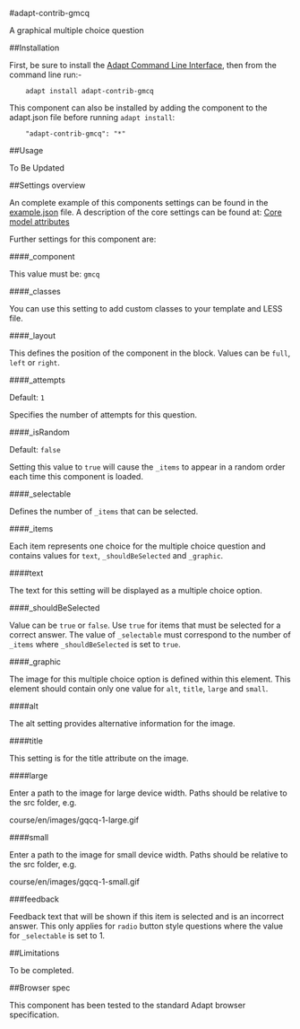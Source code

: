 #adapt-contrib-gmcq

A graphical multiple choice question

##Installation


First, be sure to install the [Adapt Command Line Interface](https://github.com/adaptlearning/adapt-cli), then from the command line run:-

        adapt install adapt-contrib-gmcq

This component can also be installed by adding the component to the adapt.json file before running `adapt install`:

        "adapt-contrib-gmcq": "*"

##Usage

To Be Updated

##Settings overview
 
An complete example of this components settings can be found in the [example.json](https://github.com/adaptlearning/adapt-contrib-gmcq/blob/master/example.json) file. A description of the core settings can be found at: [Core model attributes](https://github.com/adaptlearning/adapt_framework/wiki/Core-model-attributes)

Further settings for this component are:

####_component

This value must be: `gmcq`

####_classes

You can use this setting to add custom classes to your template and LESS file.

####_layout

This defines the position of the component in the block. Values can be `full`, `left` or `right`. 

####_attempts

Default: `1`

Specifies the number of attempts for this question.

####_isRandom

Default: `false`

Setting this value to `true` will cause the `_items` to appear in a random order each time this component is loaded.

####_selectable

Defines the number of `_items` that can be selected.

####_items

Each item represents one choice for the multiple choice question and contains values for `text`, `_shouldBeSelected` and `_graphic`.

####text

The text for this setting will be displayed as a multiple choice option.

####_shouldBeSelected

Value can be `true` or `false`. Use `true` for items that must be selected for a correct answer. The value of `_selectable` must correspond to the number of `_items` where `_shouldBeSelected` is set to `true`.

####_graphic

The image for this multiple choice option is defined within this element. This element should contain only one value for `alt`, `title`, `large` and `small`.

####alt

The alt setting provides alternative information for the image.

####title

This setting is for the title attribute on the image.

####large

Enter a path to the image for large device width. Paths should be relative to the src folder, e.g.

course/en/images/gqcq-1-large.gif

####small

Enter a path to the image for small device width. Paths should be relative to the src folder, e.g.

course/en/images/gqcq-1-small.gif

###feedback

Feedback text that will be shown if this item is selected and is an incorrect answer. This only applies for `radio` button style questions where the value for `_selectable` is set to 1.

##Limitations
 
To be completed.

##Browser spec

This component has been tested to the standard Adapt browser specification.
